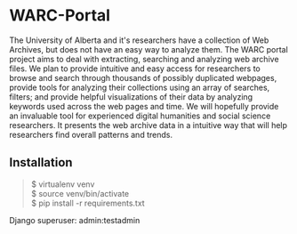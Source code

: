 # WARC-Portal
The University of Alberta and it's researchers have a collection of Web Archives, but does not have an easy way to analyze them. The WARC portal project aims to deal with extracting, searching and analyzing web archive files. We plan to provide intuitive and easy access for researchers to browse and search through thousands of possibly duplicated webpages, provide tools for analyzing their collections using an array of searches, filters; and provide helpful visualizations of their data by analyzing keywords used across the web pages and time. We will hopefully provide an invaluable tool for experienced digital humanities and social science researchers. It presents the web archive data in a intuitive way that will help researchers find overall patterns and trends.

## Installation
> $ virtualenv venv  
> $ source venv/bin/activate  
> $ pip install -r requirements.txt 

Django superuser: admin:testadmin
